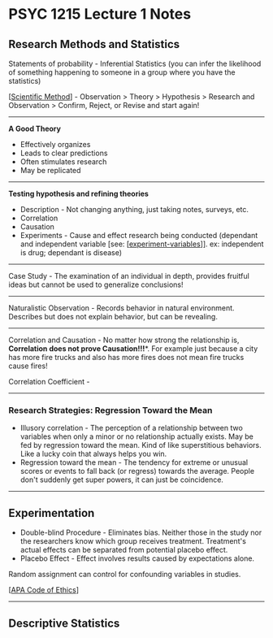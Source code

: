 # PSYC 1215 Lecture 1 Notes

## Research Methods and Statistics

Statements of probability - Inferential Statistics (you can infer the likelihood of something happening to someone in a group where you have the statistics)

[[Scientific Method]] - Observation > Theory > Hypothesis > Research and Observation > Confirm, Reject, or Revise and start again!
***
**A Good Theory**

* Effectively organizes
* Leads to clear predictions
* Often stimulates research
* May be replicated
***
**Testing hypothesis and refining theories**

* Description - Not changing anything, just taking notes, surveys, etc.
* Correlation 
* Causation 
* Experiments - Cause and effect research being conducted (dependant and independent variable [see: [[experiment-variables]]]. ex: independent is drug; dependant is disease)
***
Case Study - The examination of an individual in depth, provides fruitful ideas but cannot be used to generalize conclusions!
***
Naturalistic Observation - Records behavior in natural environment. Describes but does not explain behavior, but can be revealing.
***
Correlation and Causation - No matter how strong the relationship is, **Correlation does not prove Causation!!!***. For example just because a city has more fire trucks and also has more fires does not mean fire trucks cause fires!

Correlation Coefficient -

***

### Research Strategies: Regression Toward the Mean

* Illusory correlation - The perception of a relationship between two variables when only a minor or no relationship actually exists. May be fed by regression toward the mean. Kind of like superstitious behaviors. Like a lucky coin that always helps you win.
* Regression toward the mean - The tendency for extreme or unusual scores or events to fall back (or regress) towards the average. People don't suddenly get super powers, it can just be coincidence. 

***

## Experimentation 

* Double-blind Procedure - Eliminates bias. Neither those in the study nor the researchers know which group receives treatment. Treatment's actual effects can be separated from potential placebo effect.
* Placebo Effect - Effect involves results caused by expectations alone.

Random assignment can control for confounding variables in studies.

[[APA Code of Ethics]]

---

## Descriptive Statistics 



[//begin]: # "Autogenerated link references for markdown compatibility"
[Scientific Method]: scientific-method "Scientific Method"
[experiment-variables]: experiment-variables "Experiment Variables"
[APA Code of Ethics]: apa-code-of-ethics "APA Code of Ethics"
[//end]: # "Autogenerated link references"